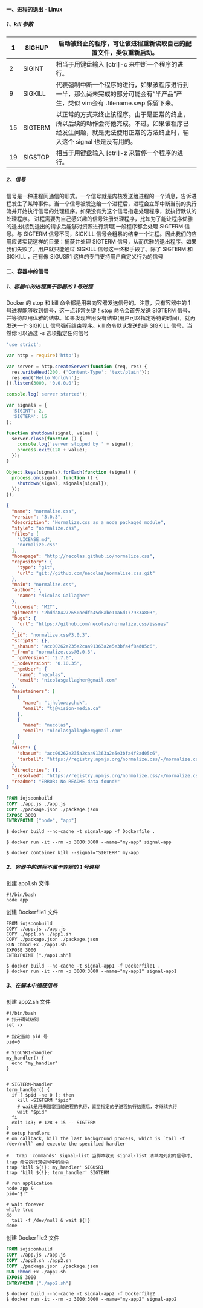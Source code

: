 #### 一、进程的退出 - Linux

##### 1、kill 参数

| 1    | SIGHUP  | 启动被终止的程序，可让该进程重新读取自己的配置文件，类似重新启动。 |
| ---- | ------- | ------------------------------------------------------------ |
| 2    | SIGINT  | 相当于用键盘输入 [ctrl]-c 来中断一个程序的进行。             |
| 9    | SIGKILL | 代表强制中断一个程序的进行，如果该程序进行到一半，那么尚未完成的部分可能会有“半产品”产生，类似 vim会有 .filename.swp 保留下来。 |
| 15   | SIGTERM | 以正常的方式来终止该程序。由于是正常的终止，所以后续的动作会将他完成。不过，如果该程序已经发生问题，就是无法使用正常的方法终止时，输入这个 signal 也是没有用的。 |
| 19   | SIGSTOP | 相当于用键盘输入 [ctrl]-z 来暂停一个程序的进行。             |

##### 2、信号

信号是一种进程间通信的形式。一个信号就是内核发送给进程的一个消息，告诉进程发生了某种事件。当一个信号被发送给一个进程后，进程会立即中断当前的执行流并开始执行信号的处理程序。如果没有为这个信号指定处理程序，就执行默认的处理程序。
进程需要为自己感兴趣的信号注册处理程序，比如为了能让程序优雅的退出(接到退出的请求后能够对资源进行清理)一般程序都会处理 SIGTERM 信号。与 SIGTERM 信号不同，SIGKILL 信号会粗暴的结束一个进程。因此我们的应用应该实现这样的目录：捕获并处理 SIGTERM 信号，从而优雅的退出程序。如果我们失败了，用户就只能通过 SIGKILL 信号这一终极手段了。除了 SIGTERM 和 SIGKILL ，还有像 SIGUSR1 这样的专门支持用户自定义行为的信号



#### 二、容器中的信号

##### 1、容器中的进程属于容器的 1 号进程

Docker 的 stop 和 kill 命令都是用来向容器发送信号的。注意，只有容器中的 1 号进程能够收到信号，这一点非常关键！stop 命令会首先发送 SIGTERM 信号，并等待应用优雅的结束。如果发现应用没有结束(用户可以指定等待的时间)，就再发送一个 SIGKILL 信号强行结束程序。kill 命令默认发送的是 SIGKILL 信号，当然你可以通过 -s 选项指定任何信号

```js
'use strict';

var http = require('http');

var server = http.createServer(function (req, res) {
  res.writeHead(200, {'Content-Type': 'text/plain'});
  res.end('Hello World\n');
}).listen(3000, '0.0.0.0');

console.log('server started');

var signals = {
  'SIGINT': 2,
  'SIGTERM': 15
};

function shutdown(signal, value) {
  server.close(function () {
    console.log('server stopped by ' + signal);
    process.exit(128 + value);
  });
}

Object.keys(signals).forEach(function (signal) {
  process.on(signal, function () {
    shutdown(signal, signals[signal]);
  });
});
```

```json
{
  "name": "normalize.css",
  "version": "3.0.3",
  "description": "Normalize.css as a node packaged module",
  "style": "normalize.css",
  "files": [
    "LICENSE.md",
    "normalize.css"
  ],
  "homepage": "http://necolas.github.io/normalize.css",
  "repository": {
    "type": "git",
    "url": "git://github.com/necolas/normalize.css.git"
  },
  "main": "normalize.css",
  "author": {
    "name": "Nicolas Gallagher"
  },
  "license": "MIT",
  "gitHead": "2bdda84272650aedfb45d8abe11a6d177933a803",
  "bugs": {
    "url": "https://github.com/necolas/normalize.css/issues"
  },
  "_id": "normalize.css@3.0.3",
  "scripts": {},
  "_shasum": "acc00262e235a2caa91363a2e5e3bfa4f8ad05c6",
  "_from": "normalize.css@3.0.3",
  "_npmVersion": "2.7.0",
  "_nodeVersion": "0.10.35",
  "_npmUser": {
    "name": "necolas",
    "email": "nicolasgallagher@gmail.com"
  },
  "maintainers": [
    {
      "name": "tjholowaychuk",
      "email": "tj@vision-media.ca"
    },
    {
      "name": "necolas",
      "email": "nicolasgallagher@gmail.com"
    }
  ],
  "dist": {
    "shasum": "acc00262e235a2caa91363a2e5e3bfa4f8ad05c6",
    "tarball": "https://registry.npmjs.org/normalize.css/-/normalize.css-3.0.3.tgz"
  },
  "directories": {},
  "_resolved": "https://registry.npmjs.org/normalize.css/-/normalize.css-3.0.3.tgz",
  "readme": "ERROR: No README data found!"
}
```

```Dockerfile
FROM iojs:onbuild
COPY ./app.js ./app.js
COPY ./package.json ./package.json
EXPOSE 3000
ENTRYPOINT ["node", "app"]
```

```shell
$ docker build --no-cache -t signal-app -f Dockerfile .

$ docker run -it --rm -p 3000:3000 --name="my-app" signal-app

$ docker container kill --signal="SIGTERM" my-app
```



##### 2、容器中的进程不属于容器的 1 号进程

创建 app1.sh 文件

```shell
#!/bin/bash
node app 
```

创建 Dockerfile1 文件

```shell
FROM iojs:onbuild
COPY ./app.js ./app.js
COPY ./app1.sh ./app1.sh
COPY ./package.json ./package.json
RUN chmod +x ./app1.sh
EXPOSE 3000
ENTRYPOINT ["./app1.sh"]
```

```shell
$ docker build --no-cache -t signal-app1 -f Dockerfile1 .
$ docker run -it --rm -p 3000:3000 --name="my-app1" signal-app1
```



##### 3、在脚本中捕获信号

创建 app2.sh 文件

```shell
#!/bin/bash
# 打开调试级别
set -x

# 指定当前 pid 号
pid=0

# SIGUSR1-handler
my_handler() {
  echo "my_handler"
}


# SIGTERM-handler
term_handler() {
  if [ $pid -ne 0 ]; then
    kill -SIGTERM "$pid"
    # wait是用来阻塞当前进程的执行，直至指定的子进程执行结束后，才继续执行
    wait "$pid"
  fi
  exit 143; # 128 + 15 -- SIGTERM
}
# setup handlers
# on callback, kill the last background process, which is `tail -f /dev/null` and execute the specified handler

# 　trap 'commands' signal-list 当脚本收到 signal-list 清单内列出的信号时, trap 命令执行双引号中的命令
trap 'kill ${!}; my_handler' SIGUSR1
trap 'kill ${!}; term_handler' SIGTERM

# run application
node app &
pid="$!"

# wait forever
while true
do
  tail -f /dev/null & wait ${!}
done
```

创建 Dockerfile2 文件

```dockerfile
FROM iojs:onbuild
COPY ./app.js ./app.js
COPY ./app2.sh ./app2.sh
COPY ./package.json ./package.json
RUN chmod +x ./app2.sh
EXPOSE 3000
ENTRYPOINT ["./app2.sh"]
```

```shell
$ docker build --no-cache -t signal-app2 -f Dockerfile2 .
$ docker run -it --rm -p 3000:3000 --name="my-app2" signal-app2
```



